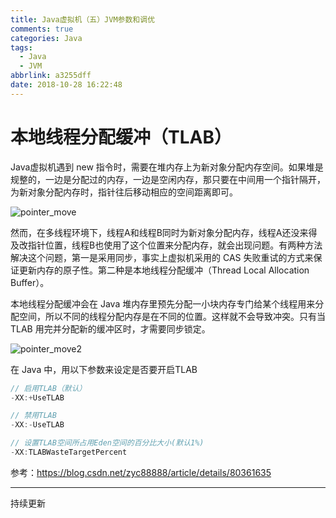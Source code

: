 ```yaml
---
title: Java虚拟机（五）JVM参数和调优
comments: true
categories: Java
tags:
  - Java
  - JVM
abbrlink: a3255dff
date: 2018-10-28 16:22:48
---
```


# 本地线程分配缓冲（TLAB）

Java虚拟机遇到 new 指令时，需要在堆内存上为新对象分配内存空间。如果堆是规整的，一边是分配过的内存，一边是空闲内存，那只要在中间用一个指针隔开，为新对象分配内存时，指针往后移动相应的空间距离即可。

![pointer_move](../../../../images/Java/pointer_move.png)

然而，在多线程环境下，线程A和线程B同时为新对象分配内存，线程A还没来得及改指针位置，线程B也使用了这个位置来分配内存，就会出现问题。有两种方法解决这个问题，第一是采用同步，事实上虚拟机采用的 CAS 失败重试的方式来保证更新内存的原子性。第二种是本地线程分配缓冲（Thread Local Allocation Buffer）。

本地线程分配缓冲会在 Java 堆内存里预先分配一小块内存专门给某个线程用来分配空间，所以不同的线程分配内存是在不同的位置。这样就不会导致冲突。只有当 TLAB 用完并分配新的缓冲区时，才需要同步锁定。

<!-- more -->

![pointer_move2](../../../../images/Java/pointer_move.png)

在 Java 中，用以下参数来设定是否要开启TLAB

```java
// 启用TLAB（默认）
-XX:+UseTLAB

// 禁用TLAB
-XX:-UseTLAB

// 设置TLAB空间所占用Eden空间的百分比大小(默认1%)
-XX:TLABWasteTargetPercent
```

参考：https://blog.csdn.net/zyc88888/article/details/80361635

---

持续更新
